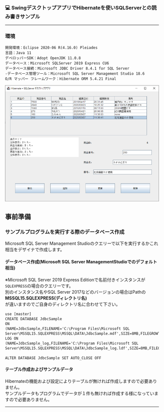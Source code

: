 ### :computer: SwingデスクトップアプリでHibernateを使いSQLServerとの読み書きサンプル
___

### 環境
```
開発環境：Eclipse 2020-06 R(4.16.0) Pleiades  
言語：Java 11
デベロッパーSDK：Adopt OpenJDK 11.0.8
データベース：Microsoft SQLServer 2019 Express CU6  
データベース接続：Microsoft JDBC Driver 8.4.1 for SQL Server  
-データベース管理ツール：Microsoft SQL Server Management Studio 18.6  
O/R マッパー フレームワーク：Hibernate ORM 5.4.21 Final
```

![Img](ReadmeImg.png)

## 事前準備  
### サンプルプログラムを実行する際のデータベース作成  
Microsoft SQL Server Management Studioのクエリーで以下を実行するかこれ相当をデザイナで作成します。  

#### データベース作成(Microsoft SQL Server ManagementStudioでのデフォルト相当)  
※Microsoft SQL Server 2019 Express Editionで名前付きインスタンスが`SQLEXPRESS`の場合のクエリーです。  
別のインスタンス名やSQL Server 2017などのバージョンの場合はPathの**MSSQL15.SQLEXPRESS(ディレクトリ名)**  
が違いますのでご自身のディレクトリ名に合わせて下さい。  
```
use [master]
CREATE DATABASE JdbcSample
ON
(NAME=JdbcSample,FILENAME='C:\Program Files\Microsoft SQL Server\MSSQL15.SQLEXPRESS\MSSQL\DATA\JdbcSample.mdf',SIZE=8MB,FILEGROWTH=64MB)
LOG ON
(NAME=JdbcSample_log,FILENAME='C:\Program Files\Microsoft SQL Server\MSSQL15.SQLEXPRESS\MSSQL\DATA\JdbcSample_log.ldf',SIZE=8MB,FILEGROWTH=64MB)
	
ALTER DATABASE JdbcSample SET AUTO_CLOSE OFF
```

#### テーブル作成およびサンプルデータ  
Hibernateの機能および設定によりテーブルが無ければ作成しますので必要ありません。  
サンプルデータもプログラムでデータが１件も無ければ作成する様になっていますので必要ありません。  

___